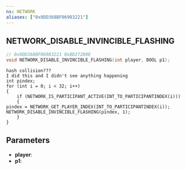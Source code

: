 ```yaml
---
ns: NETWORK
aliases: ["0x9DD368BF06983221"]
---
```

## NETWORK_DISABLE_INVINCIBLE_FLASHING

```c
// 0x9DD368BF06983221 0x8D27280E
void NETWORK_DISABLE_INVINCIBLE_FLASHING(int player, BOOL p1);
```

```
hash collision???  
I did this and I didn't see anything happening  
int pindex;  
for (int i = 0; i < 32; i++)  
{  
	if (NETWORK_IS_PARTICIPANT_ACTIVE(INT_TO_PARTICIPANTINDEX(i)))  
	{  
pindex = NETWORK_GET_PLAYER_INDEX(INT_TO_PARTICIPANTINDEX(i));  
NETWORK_DISABLE_INVINCIBLE_FLASHING(pindex, 1);  
	}  
}  
```

## Parameters
* **player**: 
* **p1**: 

